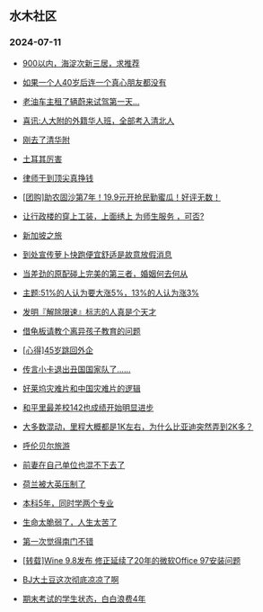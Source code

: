 ## 水木社区 
### 2024-07-11

+ [900以内，海淀次新三居，求推荐](https://www.newsmth.net/nForum/article/OurEstate/3027499)

+ [如果一个人40岁后连一个真心朋友都没有](https://www.newsmth.net/nForum/article/FamilyLife/1766776027)

+ [老油车主租了辆蔚来试驾第一天...](https://www.newsmth.net/nForum/article/AutoWorld/1944868586)

+ [喜讯:人大附的外籍华人班，全部考入清北人](https://www.newsmth.net/nForum/article/GaoKao/570342)

+ [刚去了清华附](https://www.newsmth.net/nForum/article/PreUnivEdu/184272)

+ [土耳其厉害](https://www.newsmth.net/nForum/article/GreenAuto/1624190)

+ [律师干到顶尖真挣钱](https://www.newsmth.net/nForum/article/WorkingLife/102404)

+ [[团购]助农固沙第7年！19.9元开抢民勤蜜瓜！好评无数！](https://www.newsmth.net/nForum/article/ADAgent_TG/1323238)

+ [让行政楼的穿上工装，上面绣上 为师生服务 ，可否?](https://www.newsmth.net/nForum/article/QingJiao/878600)

+ [新加坡之旅](https://www.newsmth.net/nForum/article/Age/20367878)

+ [到处宣传萝卜快跑便宜舒适是故意放假消息](https://www.newsmth.net/nForum/article/GreenAuto/1625571)

+ [当差劲的原配碰上完美的第三者，婚姻何去何从](https://www.newsmth.net/nForum/article/FamilyLife/1766776810)

+ [主题:51%的人认为要大涨5%，13%的人认为涨3%](https://www.newsmth.net/nForum/article/Stock/10883749)

+ [发明『解除限速』标志的人真是个天才](https://www.newsmth.net/nForum/article/AutoWorld/1944868902)

+ [借龟板请教个离异孩子教育的问题](https://www.newsmth.net/nForum/article/ChildEducation/2422116)

+ [[心得]45岁跳回外企](https://www.newsmth.net/nForum/article/WorkingLife/103247)

+ [传言小卡退出丑国国家队了……](https://www.newsmth.net/nForum/article/BasketballForum/4929730)

+ [好莱坞灾难片和中国灾难片的逻辑](https://www.newsmth.net/nForum/article/Movielife/11561)

+ [和平里最差校142也成绩开始明显进步](https://www.newsmth.net/nForum/article/SchoolEstate/1393087)

+ [大多数混动，里程大概都是1K左右，为什么比亚迪突然弄到2K多？](https://www.newsmth.net/nForum/article/AutoWorld/1944869656)

+ [呼伦贝尔旅游](https://www.newsmth.net/nForum/article/AutoTravel/13656880)

+ [前妻在自己单位也混不下去了](https://www.newsmth.net/nForum/article/Divorce/2076080)

+ [荷兰被大英压制了](https://www.newsmth.net/nForum/article/WorldSoccer/18093329)

+ [本科5年，同时学两个专业](https://www.newsmth.net/nForum/article/GaoKao/570777)

+ [生命太脆弱了，人生太苦了](https://www.newsmth.net/nForum/article/MyFamily/271431)

+ [第一次觉得南门不错](https://www.newsmth.net/nForum/article/WorldSoccer/18093351)

+ [[转载]Wine 9.8发布 修正延续了20年的微软Office 97安装问题](https://www.newsmth.net/nForum/article/DOS/36218)

+ [BJ大土豆这次彻底凉凉了啊](https://www.newsmth.net/nForum/article/OurEstate/3031641)

+ [期末考试的学生状态，白白浪费4年](https://www.newsmth.net/nForum/article/QingJiao/878918)

